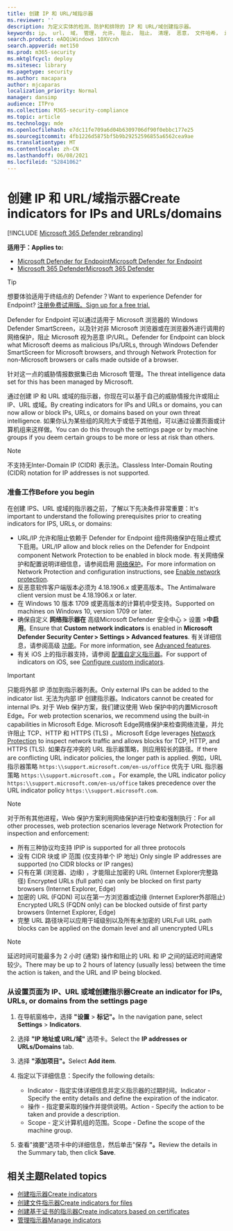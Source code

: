 ```yaml
---
title: 创建 IP 和 URL/域指示器
ms.reviewer: ''
description: 为定义实体的检测、防护和排除的 IP 和 URL/域创建指示器。
keywords: ip， url， 域， 管理， 允许， 阻止， 阻止， 清理， 恶意， 文件哈希， ip 地址， url， 域
search.product: eADQiWindows 10XVcnh
search.appverid: met150
ms.prod: m365-security
ms.mktglfcycl: deploy
ms.sitesec: library
ms.pagetype: security
ms.author: macapara
author: mjcaparas
localization_priority: Normal
manager: dansimp
audience: ITPro
ms.collection: M365-security-compliance
ms.topic: article
ms.technology: mde
ms.openlocfilehash: e7dc11fe709a6d04b6309706df90f0ebbc177e25
ms.sourcegitcommit: 4fb1226d5875bf5b9b29252596855a6562cea9ae
ms.translationtype: MT
ms.contentlocale: zh-CN
ms.lasthandoff: 06/08/2021
ms.locfileid: "52841062"
---
```

# <a name="create-indicators-for-ips-and-urlsdomains"></a><span data-ttu-id="44dde-104">创建 IP 和 URL/域指示器</span><span class="sxs-lookup"><span data-stu-id="44dde-104">Create indicators for IPs and URLs/domains</span></span> 

[!INCLUDE [Microsoft 365 Defender rebranding](../../includes/microsoft-defender.md)]

<span data-ttu-id="44dde-105">**适用于：**</span><span class="sxs-lookup"><span data-stu-id="44dde-105">**Applies to:**</span></span>
- [<span data-ttu-id="44dde-106">Microsoft Defender for Endpoint</span><span class="sxs-lookup"><span data-stu-id="44dde-106">Microsoft Defender for Endpoint</span></span>](https://go.microsoft.com/fwlink/p/?linkid=2154037)
- [<span data-ttu-id="44dde-107">Microsoft 365 Defender</span><span class="sxs-lookup"><span data-stu-id="44dde-107">Microsoft 365 Defender</span></span>](https://go.microsoft.com/fwlink/?linkid=2118804)



> [!TIP]
> <span data-ttu-id="44dde-108">想要体验适用于终结点的 Defender？</span><span class="sxs-lookup"><span data-stu-id="44dde-108">Want to experience Defender for Endpoint?</span></span> [<span data-ttu-id="44dde-109">注册免费试用版。</span><span class="sxs-lookup"><span data-stu-id="44dde-109">Sign up for a free trial.</span></span>](https://www.microsoft.com/en-us/WindowsForBusiness/windows-atp?ocid=docs-wdatp-automationexclusionlist-abovefoldlink)


<span data-ttu-id="44dde-110">Defender for Endpoint 可以通过适用于 Microsoft 浏览器的 Windows Defender SmartScreen，以及针对非 Microsoft 浏览器或在浏览器外进行调用的网络保护，阻止 Microsoft 视为恶意 IP/URL。</span><span class="sxs-lookup"><span data-stu-id="44dde-110">Defender for Endpoint can block what Microsoft deems as malicious IPs/URLs, through Windows Defender SmartScreen for Microsoft browsers, and through Network Protection for non-Microsoft browsers or calls made outside of a browser.</span></span>

<span data-ttu-id="44dde-111">针对这一点的威胁情报数据集已由 Microsoft 管理。</span><span class="sxs-lookup"><span data-stu-id="44dde-111">The threat intelligence data set for this has been managed by Microsoft.</span></span>

<span data-ttu-id="44dde-112">通过创建 IP 和 URL 或域的指示器，你现在可以基于自己的威胁情报允许或阻止 IP、URL 或域。</span><span class="sxs-lookup"><span data-stu-id="44dde-112">By creating indicators for IPs and URLs or domains, you can now allow or block IPs, URLs, or domains based on your own threat intelligence.</span></span> <span data-ttu-id="44dde-113">如果你认为某些组的风险大于或低于其他组，可以通过设置页面或计算机组来这样做。</span><span class="sxs-lookup"><span data-stu-id="44dde-113">You can do this through the settings page or by machine groups if you deem certain groups to be more or less at risk than others.</span></span>

> [!NOTE]
> <span data-ttu-id="44dde-114">不支持无Inter-Domain IP (CIDR) 表示法。</span><span class="sxs-lookup"><span data-stu-id="44dde-114">Classless Inter-Domain Routing (CIDR) notation for IP addresses is not supported.</span></span> 

### <a name="before-you-begin"></a><span data-ttu-id="44dde-115">准备工作</span><span class="sxs-lookup"><span data-stu-id="44dde-115">Before you begin</span></span>
<span data-ttu-id="44dde-116">在创建 IPS、URL 或域的指示器之前，了解以下先决条件非常重要：</span><span class="sxs-lookup"><span data-stu-id="44dde-116">It's important to understand the following prerequisites prior to creating indicators for IPS, URLs, or domains:</span></span>
- <span data-ttu-id="44dde-117">URL/IP 允许和阻止依赖于 Defender for Endpoint 组件网络保护在阻止模式下启用。</span><span class="sxs-lookup"><span data-stu-id="44dde-117">URL/IP allow and block relies on the Defender for Endpoint component Network Protection to be enabled in block mode.</span></span> <span data-ttu-id="44dde-118">有关网络保护和配置说明详细信息，请参阅启用 [网络保护](enable-network-protection.md)。</span><span class="sxs-lookup"><span data-stu-id="44dde-118">For more information on Network Protection and configuration instructions, see [Enable network protection](enable-network-protection.md).</span></span>
- <span data-ttu-id="44dde-119">反恶意软件客户端版本必须为 4.18.1906.x 或更高版本。</span><span class="sxs-lookup"><span data-stu-id="44dde-119">The Antimalware client version must be 4.18.1906.x or later.</span></span> 
- <span data-ttu-id="44dde-120">在 Windows 10 版本 1709 或更高版本的计算机中受支持。</span><span class="sxs-lookup"><span data-stu-id="44dde-120">Supported on machines on Windows 10, version 1709 or later.</span></span> 
- <span data-ttu-id="44dde-121">确保自定义 **网络指示器在** 高级Microsoft Defender 安全中心 > 设置 >**中启用**。</span><span class="sxs-lookup"><span data-stu-id="44dde-121">Ensure that **Custom network indicators** is enabled in **Microsoft Defender Security Center > Settings > Advanced features**.</span></span> <span data-ttu-id="44dde-122">有关详细信息，请参阅高级 [功能](advanced-features.md)。</span><span class="sxs-lookup"><span data-stu-id="44dde-122">For more information, see [Advanced features](advanced-features.md).</span></span>
- <span data-ttu-id="44dde-123">有关 iOS 上的指示器支持，请参阅 [配置自定义指示器](/microsoft-365/security/defender-endpoint/ios-configure-features#configure-custom-indicators)。</span><span class="sxs-lookup"><span data-stu-id="44dde-123">For support of indicators on iOS, see [Configure custom indicators](/microsoft-365/security/defender-endpoint/ios-configure-features#configure-custom-indicators).</span></span>


> [!IMPORTANT]
> <span data-ttu-id="44dde-124">只能将外部 IP 添加到指示器列表。</span><span class="sxs-lookup"><span data-stu-id="44dde-124">Only external IPs can be added to the indicator list.</span></span> <span data-ttu-id="44dde-125">无法为内部 IP 创建指示器。</span><span class="sxs-lookup"><span data-stu-id="44dde-125">Indicators cannot be created for internal IPs.</span></span>
> <span data-ttu-id="44dde-126">对于 Web 保护方案，我们建议使用 Web 保护中的内置Microsoft Edge。</span><span class="sxs-lookup"><span data-stu-id="44dde-126">For web protection scenarios, we recommend using the built-in capabilities in Microsoft Edge.</span></span> <span data-ttu-id="44dde-127">Microsoft Edge网络保护来检查网络流量[](network-protection.md)，并允许阻止 TCP、HTTP 和 HTTPS (TLS) 。</span><span class="sxs-lookup"><span data-stu-id="44dde-127">Microsoft Edge leverages [Network Protection](network-protection.md) to inspect network traffic and allows blocks for TCP, HTTP, and HTTPS (TLS).</span></span> <span data-ttu-id="44dde-128">如果存在冲突的 URL 指示器策略，则应用较长的路径。</span><span class="sxs-lookup"><span data-stu-id="44dde-128">If there are conflicting URL indicator policies, the longer path is applied.</span></span> <span data-ttu-id="44dde-129">例如，URL 指示器策略 `https:\\support.microsoft.com/en-us/office` 优先于 URL 指示器策略 `https:\\support.microsoft.com` 。</span><span class="sxs-lookup"><span data-stu-id="44dde-129">For example, the URL indicator policy `https:\\support.microsoft.com/en-us/office` takes precedence over the URL indicator policy `https:\\support.microsoft.com`.</span></span>

> [!NOTE]
> <span data-ttu-id="44dde-130">对于所有其他进程，Web 保护方案利用网络保护进行检查和强制执行：</span><span class="sxs-lookup"><span data-stu-id="44dde-130">For all other processes, web protection scenarios leverage Network Protection for inspection and enforcement:</span></span> 
> - <span data-ttu-id="44dde-131">所有三种协议均支持 IP</span><span class="sxs-lookup"><span data-stu-id="44dde-131">IP is supported for all three protocols</span></span>
> - <span data-ttu-id="44dde-132">没有 CIDR 块或 IP 范围 (仅支持单个 IP 地址) </span><span class="sxs-lookup"><span data-stu-id="44dde-132">Only single IP addresses are supported (no CIDR blocks or IP ranges)</span></span>
> - <span data-ttu-id="44dde-133">只有在第 (浏览器、边缘) ，才能阻止加密的 URL (Internet Explorer完整路径) </span><span class="sxs-lookup"><span data-stu-id="44dde-133">Encrypted URLs (full path) can only be blocked on first party browsers (Internet Explorer, Edge)</span></span>
> - <span data-ttu-id="44dde-134">加密的 URL (FQDN) 可以在第一方浏览器或边缘 (Internet Explorer外部阻止) </span><span class="sxs-lookup"><span data-stu-id="44dde-134">Encrypted URLS (FQDN only) can be blocked outside of first party browsers (Internet Explorer, Edge)</span></span>
> - <span data-ttu-id="44dde-135">完整 URL 路径块可以应用于域级别以及所有未加密的 URL</span><span class="sxs-lookup"><span data-stu-id="44dde-135">Full URL path blocks can be applied on the domain level and all unencrypted URLs</span></span>
 
> [!NOTE]
> <span data-ttu-id="44dde-136">延迟时间可能最多为 2 小时 (通常) 操作和阻止的 URL 和 IP 之间的延迟时间通常较少。</span><span class="sxs-lookup"><span data-stu-id="44dde-136">There may be up to 2 hours of latency (usually less) between the time the action is taken, and the URL and IP being blocked.</span></span> 

### <a name="create-an-indicator-for-ips-urls-or-domains-from-the-settings-page"></a><span data-ttu-id="44dde-137">从设置页面为 IP、URL 或域创建指示器</span><span class="sxs-lookup"><span data-stu-id="44dde-137">Create an indicator for IPs, URLs, or domains from the settings page</span></span>

1. <span data-ttu-id="44dde-138">在导航窗格中，选择 **"设置**  >  **标记"。**</span><span class="sxs-lookup"><span data-stu-id="44dde-138">In the navigation pane, select **Settings** > **Indicators**.</span></span>  

2. <span data-ttu-id="44dde-139">选择 **"IP 地址或 URL/域"** 选项卡。</span><span class="sxs-lookup"><span data-stu-id="44dde-139">Select the **IP addresses or URLs/Domains** tab.</span></span>

3. <span data-ttu-id="44dde-140">选择 **"添加项目"。**</span><span class="sxs-lookup"><span data-stu-id="44dde-140">Select **Add item**.</span></span>

4. <span data-ttu-id="44dde-141">指定以下详细信息：</span><span class="sxs-lookup"><span data-stu-id="44dde-141">Specify the following details:</span></span>
   - <span data-ttu-id="44dde-142">Indicator - 指定实体详细信息并定义指示器的过期时间。</span><span class="sxs-lookup"><span data-stu-id="44dde-142">Indicator - Specify the entity details and define the expiration of the indicator.</span></span>
   - <span data-ttu-id="44dde-143">操作 - 指定要采取的操作并提供说明。</span><span class="sxs-lookup"><span data-stu-id="44dde-143">Action - Specify the action to be taken and provide a description.</span></span>
   - <span data-ttu-id="44dde-144">Scope - 定义计算机组的范围。</span><span class="sxs-lookup"><span data-stu-id="44dde-144">Scope - Define the scope of the machine group.</span></span>

5. <span data-ttu-id="44dde-145">查看"摘要"选项卡中的详细信息，然后单击"保存 **"。**</span><span class="sxs-lookup"><span data-stu-id="44dde-145">Review the details in the Summary tab, then click **Save**.</span></span>

## <a name="related-topics"></a><span data-ttu-id="44dde-146">相关主题</span><span class="sxs-lookup"><span data-stu-id="44dde-146">Related topics</span></span>
- [<span data-ttu-id="44dde-147">创建指示器</span><span class="sxs-lookup"><span data-stu-id="44dde-147">Create indicators</span></span>](manage-indicators.md)
- [<span data-ttu-id="44dde-148">创建文件指示器</span><span class="sxs-lookup"><span data-stu-id="44dde-148">Create indicators for files</span></span>](indicator-file.md)
- [<span data-ttu-id="44dde-149">创建基于证书的指示器</span><span class="sxs-lookup"><span data-stu-id="44dde-149">Create indicators based on certificates</span></span>](indicator-certificates.md)
- [<span data-ttu-id="44dde-150">管理指示器</span><span class="sxs-lookup"><span data-stu-id="44dde-150">Manage indicators</span></span>](indicator-manage.md)
